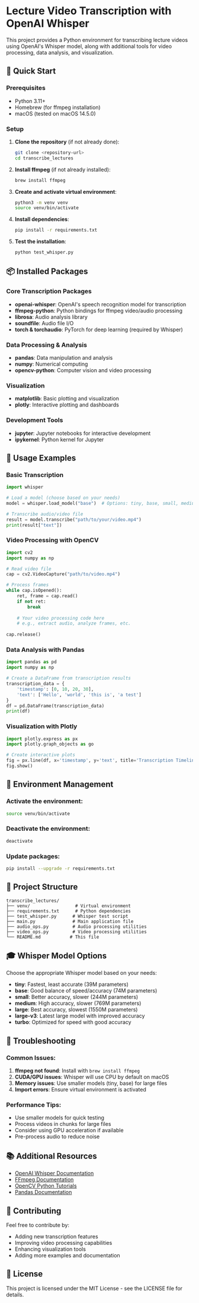 # Lecture Video Transcription with OpenAI Whisper

This project provides a Python environment for transcribing lecture videos using OpenAI's Whisper model, along with additional tools for video processing, data analysis, and visualization.

## 🚀 Quick Start

### Prerequisites
- Python 3.11+
- Homebrew (for ffmpeg installation)
- macOS (tested on macOS 14.5.0)

### Setup

1. **Clone the repository** (if not already done):
   ```bash
   git clone <repository-url>
   cd transcribe_lectures
   ```

2. **Install ffmpeg** (if not already installed):
   ```bash
   brew install ffmpeg
   ```

3. **Create and activate virtual environment**:
   ```bash
   python3 -m venv venv
   source venv/bin/activate
   ```

4. **Install dependencies**:
   ```bash
   pip install -r requirements.txt
   ```

5. **Test the installation**:
   ```bash
   python test_whisper.py
   ```

## 📦 Installed Packages

### Core Transcription Packages
- **openai-whisper**: OpenAI's speech recognition model for transcription
- **ffmpeg-python**: Python bindings for ffmpeg video/audio processing
- **librosa**: Audio analysis library
- **soundfile**: Audio file I/O
- **torch & torchaudio**: PyTorch for deep learning (required by Whisper)

### Data Processing & Analysis
- **pandas**: Data manipulation and analysis
- **numpy**: Numerical computing
- **opencv-python**: Computer vision and video processing

### Visualization
- **matplotlib**: Basic plotting and visualization
- **plotly**: Interactive plotting and dashboards

### Development Tools
- **jupyter**: Jupyter notebooks for interactive development
- **ipykernel**: Python kernel for Jupyter

## 🎯 Usage Examples

### Basic Transcription
```python
import whisper

# Load a model (choose based on your needs)
model = whisper.load_model("base")  # Options: tiny, base, small, medium, large

# Transcribe audio/video file
result = model.transcribe("path/to/your/video.mp4")
print(result["text"])
```

### Video Processing with OpenCV
```python
import cv2
import numpy as np

# Read video file
cap = cv2.VideoCapture("path/to/video.mp4")

# Process frames
while cap.isOpened():
    ret, frame = cap.read()
    if not ret:
        break
    
    # Your video processing code here
    # e.g., extract audio, analyze frames, etc.
    
cap.release()
```

### Data Analysis with Pandas
```python
import pandas as pd
import numpy as np

# Create a DataFrame from transcription results
transcription_data = {
    'timestamp': [0, 10, 20, 30],
    'text': ['Hello', 'world', 'this is', 'a test']
}
df = pd.DataFrame(transcription_data)
print(df)
```

### Visualization with Plotly
```python
import plotly.express as px
import plotly.graph_objects as go

# Create interactive plots
fig = px.line(df, x='timestamp', y='text', title='Transcription Timeline')
fig.show()
```

## 🔧 Environment Management

### Activate the environment:
```bash
source venv/bin/activate
```

### Deactivate the environment:
```bash
deactivate
```

### Update packages:
```bash
pip install --upgrade -r requirements.txt
```

## 📁 Project Structure
```
transcribe_lectures/
├── venv/                 # Virtual environment
├── requirements.txt      # Python dependencies
├── test_whisper.py      # Whisper test script
├── main.py              # Main application file
├── audio_ops.py         # Audio processing utilities
├── video_ops.py         # Video processing utilities
└── README.md           # This file
```

## 🎓 Whisper Model Options

Choose the appropriate Whisper model based on your needs:

- **tiny**: Fastest, least accurate (39M parameters)
- **base**: Good balance of speed/accuracy (74M parameters)
- **small**: Better accuracy, slower (244M parameters)
- **medium**: High accuracy, slower (769M parameters)
- **large**: Best accuracy, slowest (1550M parameters)
- **large-v3**: Latest large model with improved accuracy
- **turbo**: Optimized for speed with good accuracy

## 🚨 Troubleshooting

### Common Issues:

1. **ffmpeg not found**: Install with `brew install ffmpeg`
2. **CUDA/GPU issues**: Whisper will use CPU by default on macOS
3. **Memory issues**: Use smaller models (tiny, base) for large files
4. **Import errors**: Ensure virtual environment is activated

### Performance Tips:

- Use smaller models for quick testing
- Process videos in chunks for large files
- Consider using GPU acceleration if available
- Pre-process audio to reduce noise

## 📚 Additional Resources

- [OpenAI Whisper Documentation](https://github.com/openai/whisper)
- [FFmpeg Documentation](https://ffmpeg.org/documentation.html)
- [OpenCV Python Tutorials](https://docs.opencv.org/4.x/d6/d00/tutorial_py_root.html)
- [Pandas Documentation](https://pandas.pydata.org/docs/)

## 🤝 Contributing

Feel free to contribute by:
- Adding new transcription features
- Improving video processing capabilities
- Enhancing visualization tools
- Adding more examples and documentation

## 📄 License

This project is licensed under the MIT License - see the LICENSE file for details.